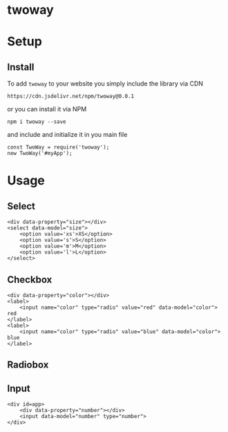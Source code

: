 # twoway

# Setup
## Install
To add `twoway` to your website you simply include the library via CDN

    https://cdn.jsdelivr.net/npm/twoway@0.0.1

or you can install it via NPM

    npm i twoway --save

and include and initialize it in you main file

    const TwoWay = require('twoway');
    new TwoWay('#myApp');

# Usage
## Select

    <div data-property="size"></div>
    <select data-model="size">
        <option value='xs'>XS</option>
        <option value='s'>S</option>
        <option value='m'>M</option>
        <option value='l'>L</option>
    </select>

## Checkbox

    <div data-property="color"></div>
    <label>
        <input name="color" type="radio" value="red" data-model="color"> red
    </label>
    <label>
        <input name="color" type="radio" value="blue" data-model="color"> blue
    </label>


## Radiobox

## Input

    <div id=app>
        <div data-property="number"></div>
        <input data-model="number" type="number">
    </div>